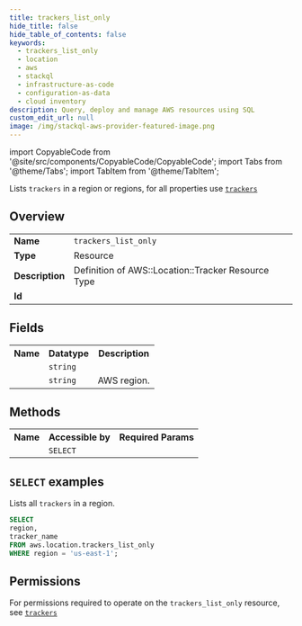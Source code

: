```yaml
---
title: trackers_list_only
hide_title: false
hide_table_of_contents: false
keywords:
  - trackers_list_only
  - location
  - aws
  - stackql
  - infrastructure-as-code
  - configuration-as-data
  - cloud inventory
description: Query, deploy and manage AWS resources using SQL
custom_edit_url: null
image: /img/stackql-aws-provider-featured-image.png
---
```


import CopyableCode from '@site/src/components/CopyableCode/CopyableCode';
import Tabs from '@theme/Tabs';
import TabItem from '@theme/TabItem';

Lists <code>trackers</code> in a region or regions, for all properties use <a href="/services/serviceName/trackers/"><code>trackers</code></a>

## Overview
<table>
<tbody>
<tr><td><b>Name</b></td><td><code>trackers_list_only</code></td></tr>
<tr><td><b>Type</b></td><td>Resource</td></tr>
<tr><td><b>Description</b></td><td>Definition of AWS::Location::Tracker Resource Type</td></tr>
<tr><td><b>Id</b></td><td><CopyableCode code="aws.location.trackers_list_only" /></td></tr>
</tbody>
</table>

## Fields
<table>
<tbody>
<tr><th>Name</th><th>Datatype</th><th>Description</th></tr><tr><td><CopyableCode code="tracker_name" /></td><td><code>string</code></td><td></td></tr>
<tr><td><CopyableCode code="region" /></td><td><code>string</code></td><td>AWS region.</td></tr>
</tbody>
</table>

## Methods

<table>
<tbody>
  <tr>
    <th>Name</th>
    <th>Accessible by</th>
    <th>Required Params</th>
  </tr>
  <tr>
    <td><CopyableCode code="list_resources" /></td>
    <td><code>SELECT</code></td>
    <td><CopyableCode code="region" /></td>
  </tr>
</tbody>
</table>

## `SELECT` examples
Lists all <code>trackers</code> in a region.
```sql
SELECT
region,
tracker_name
FROM aws.location.trackers_list_only
WHERE region = 'us-east-1';
```


## Permissions

For permissions required to operate on the <code>trackers_list_only</code> resource, see <a href="/services/location/trackers/#permissions"><code>trackers</code></a>

